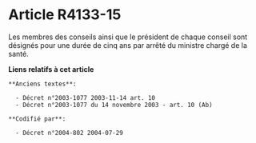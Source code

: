 # Article R4133-15

Les membres des conseils ainsi que le président de chaque conseil sont désignés pour une durée de cinq ans par arrêté du
ministre chargé de la santé.

**Liens relatifs à cet article**

	**Anciens textes**:

	  - Décret n°2003-1077 2003-11-14 art. 10
	  - Décret n°2003-1077 du 14 novembre 2003 - art. 10 (Ab)

	**Codifié par**:

	  - Décret n°2004-802 2004-07-29
